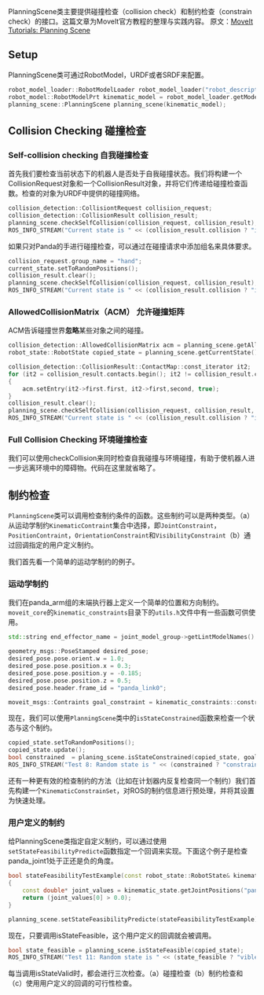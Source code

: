 PlanningScene类主要提供碰撞检查（collision check）和制约检查（constrain check）的接口。这篇文章为MoveIt官方教程的整理与实践内容。
原文：[MoveIt Tutorials: Planning Scene](http://docs.ros.org/en/melodic/api/moveit_tutorials/html/doc/planning_scene/planning_scene_tutorial.html)


## Setup
PlanningScene类可通过RobotModel，URDF或者SRDF来配置。

```cpp
robot_model_loader::RobotModelLoader robot_model_loader("robot_description");
robot_model::RobotModelPrt kinematic_model = robot_model_loader.getModel();
planning_scene::PlanningScene planning_scene(kinematic_model);
```

## Collision Checking  碰撞检查

### Self-collision checking 自我碰撞检查
首先我们要检查当前状态下的机器人是否处于自我碰撞状态。我们将构建一个CollisionRequest对象和一个CollisionResult对象，并将它们传递给碰撞检查函数。检查的对象为URDF中提供的碰撞网络。
```cpp
collision_detection::CollisiontRequest collisiion_request;
collision_detection::CollisionResult collision_result;
planning_scene.checkSelfCollision(collision_request, collision_result);
ROS_INFO_STREAM("Current state is " << (collision_result.collision ? "in" : "not in") << " self collision");
```
如果只对Panda的手进行碰撞检查，可以通过在碰撞请求中添加组名来具体要求。
```cpp
collision_request.group_name = "hand";
current_state.setToRandomPositions();
collision_result.clear();
planning_scene.checkSelfCollision(collision_request, collision_result);
ROS_INFO_STREAM("Current state is " << (collision_result.collision ? "in" : "not in") << " self collision");
```

###  AllowedCollisionMatrix（ACM） 允许碰撞矩阵
ACM告诉碰撞世界**忽略**某些对象之间的碰撞。
```cpp
collision_detection::AllowedCollisionMatrix acm = planning_scene.getAllowedCollisionMatrix();
robot_state::RobotState copied_state = planning_scene.getCurrentState();

collision_detection::CollisionResult::ContactMap::const_iterator it2;
for (it2 = collision_result.contacts.begin(); it2 != collision_result.contacts.end(); ++it2)
{
	acm.setEntry(it2->first.first, it2->first,second, true);
}
collision_result.clear();
planning_scene.checkSelfCollision(collision_request, collision_result, copied_state, acm);
ROS_INFO_STREAM("Current state is " << (collision_result.collision ? "in" : "not in") << " self collision");
```

### Full Collision Checking  环境碰撞检查
我们可以使用checkCollision来同时检查自我碰撞与环境碰撞，有助于使机器人进一步远离环境中的障碍物。代码在这里就省略了。


## 制约检查
`PlanningScene`类可以调用检查制约条件的函数。这些制约可以是两种类型。（a）从运动学制约`KinematicContraint`集合中选择，即`JointConstraint`，`PositionContraint`，`OrientationConstraint`和`VisibilityConstraint`（b）通过回调指定的用户定义制约。

我们首先看一个简单的运动学制约的例子。

### 运动学制约
我们在panda_arm组的末端执行器上定义一个简单的位置和方向制约。`moveit_core`的`kinematic_constraints`目录下的`utils.h`文件中有一些函数可供使用。
```cpp
std::string end_effector_name = joint_model_group->getLintModelNames().back();

geometry_msgs::PoseStamped desired_pose;
desired_pose.pose.orient.w = 1.0;
desired_pose.pose.position.x = 0.3;
desired_pose.pose.position.y = -0.185;
desired_pose.pose.position.z = 0.5;
desired_pose.header.frame_id = "panda_link0";

moveit_msgs::Contraints goal_constraint = kinematic_constraints::constructGoalConstraints(end_effetor_name, desired_pose);
```
现在，我们可以使用`PlanningScene`类中的`isStateConstrained`函数来检查一个状态与这个制约。
```cpp
copied_state.setToRandomPositions();
copied_state.update();
bool constrained  = planing_scene.isStateConstrained(copied_state, goal_contraint);
ROS_INFO_STREAM("Test 8: Random state is " << (constrained ? "constrained" : "not constrained"));
```
还有一种更有效的检查制约的方法（比如在计划器内反复检查同一个制约）我们首先构建一个`KinematicConstrainSet`，对ROS的制约信息进行预处理，并将其设置为快速处理。


### 用户定义的制约
给PlanningScene类指定自定义制约，可以通过使用`setStateFeasibilityPredicte`函数指定一个回调来实现。下面这个例子是检查panda_joint1处于正还是负的角度。
```cpp
bool stateFeasibilityTestExample(const robot_state::RobotState& kinematic_state, bool verbose)
{
	const double* joint_values = kinematic_state.getJointPositions("panda_joint1");
	return (joint_values[0] > 0.0);
}

planning_scene.setStateFeasibilityPredicte(stateFeasibilityTestExample);
```
现在，只要调用isStateFeasible，这个用户定义的回调就会被调用。
```cpp
bool state_feasible = planning_scene.isStateFeasible(copied_state);
ROS_INFO_STREAM("Test 11: Random state is " << (state_feasible ? "vible" : "not feasible"));
```
每当调用isStateValid时，都会进行三次检查。（a）碰撞检查（b）制约检查和（c）使用用户定义的回调的可行性检查。
